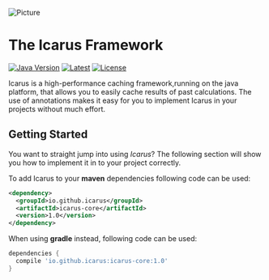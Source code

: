 ![Picture](https://orig00.deviantart.net/913a/f/2013/007/c/1/icarus_sketch_by_insomniacattack-d5qszxs.png)

# The Icarus Framework

[![Java Version](https://img.shields.io/badge/java-v1.8-blue.svg)](https://www.oracle.com/technetwork/java/javase/downloads/jdk8-downloads-2133151.html)
[![Latest](https://img.shields.io/badge/latest-v1.0-blue.svg)](https://github.com/merlinosayimwen/icarus)
[![License](https://img.shields.io/badge/license-apache--2.0-lightgrey.svg)](https://www.apache.org/licenses/LICENSE-2.0.html)

Icarus is a high-performance caching framework,running on the java platform, that allows you to 
easily cache results of past calculations. The use of annotations makes it easy for you to implement Icarus in your
projects without much effort.

Getting Started
--
You want to straight jump into using *Icarus*? The following section will show you how to 
implement it in to your project correctly.

To add Icarus to your **maven** dependencies following code can be used:
```xml
<dependency>
  <groupId>io.github.icarus</groupId>
  <artifactId>icarus-core</artifactId>
  <version>1.0</version>
</dependency>
```

When using **gradle** instead, following code can be used:
```groovy
dependencies {
  compile 'io.github.icarus:icarus-core:1.0'
}
```

